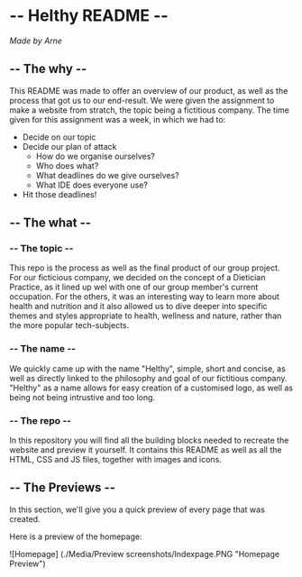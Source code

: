 # -- Helthy README -- 

*Made by Arne*

## -- The why --

This README was made to offer an overview of our product, as well as the process that got us to our end-result.
We were given the assignment to make a website from stratch, the topic being a fictitious company.
The time given for this assignment was a week, in which we had to:

* Decide on our topic
* Decide our plan of attack
    * How do we organise ourselves?
    * Who does what?
    * What deadlines do we give ourselves?
    * What IDE does everyone use?
* Hit those deadlines!

## -- The what --

### -- The topic --
This repo is the process as well as the final product of our group project. For our ficticious company, we decided on the concept of a Dietician Practice, as it lined up wel with one of our group member's current occupation. For the others, it was an interesting way to learn more about health and nutrition and it also allowed us to dive deeper into specific themes and styles appropriate to health, wellness and nature, rather than the more popular tech-subjects.

### -- The name --
We quickly came up with the name "Helthy", simple, short and concise, as well as directly linked to the philosophy and goal of our fictitious company. "Helthy" as a name allows for easy creation of a customised logo, as well as being not being intrustive and too long.

### -- The repo --
In this repository you will find all the building blocks needed to recreate the website and preview it yourself. It contains this README as well as all the HTML, CSS and JS files, together with images and icons.

## -- The Previews --

In this section, we'll give you a quick preview of every page that was created.

Here is a preview of the homepage:

![Homepage] (./Media/Preview screenshots/Indexpage.PNG "Homepage Preview")
